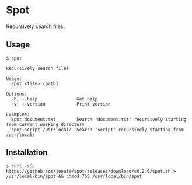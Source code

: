 # Spot

Recursively search files.

## Usage

```shell
$ spot

Recursively search files

Usage:
  spot <file> [path]

Options:
  -h, --help               Get help
  -v, --version            Print version

Examples:
  spot document.txt        Search 'document.txt' recursively starting from current working directory
  spot script /usr/local/  Search 'script' recursively starting from /usr/local/
```

## Installation

```shell
$ curl -sSL https://github.com/jonafe/spot/releases/download/v0.2.0/spot.sh > /usr/local/bin/spot && chmod 755 /usr/local/bin/spot
```